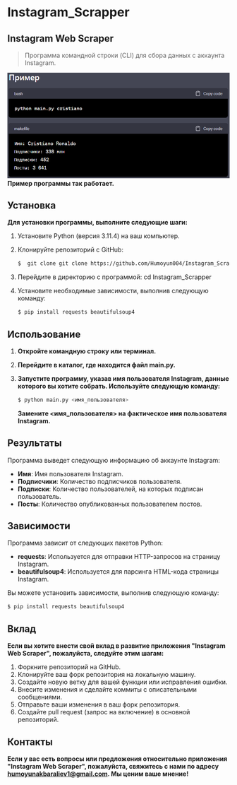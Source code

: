 # Instagram_Scrapper

##  Instagram Web Scraper

> Программа командной строки (CLI) для сбора данных с аккаунта Instagram.


![img1](img/img1.png)
**Пример программы так работает.**


## Установка

**Для установки программы, выполните следующие шаги:**

1. Установите Python (версия 3.11.4) на ваш компьютер.

2. Клонируйте репозиторий с GitHub:
    ```bash
    $  git clone git clone https://github.com/Humoyun004/Instagram_Scrapper.git
    ```
3. Перейдите в директорию с программой:
cd Instagram_Scrapper

4. Установите необходимые зависимости, выполнив следующую команду: 
    ```bash
    $ pip install requests beautifulsoup4
    ```
## Использование
1. **Откройте командную строку или терминал.**

2. **Перейдите в каталог, где находится файл main.py.**

3. **Запустите программу, указав имя пользователя Instagram, данные которого вы хотите собрать. Используйте следующую команду:**
    ```bash
    $ python main.py <имя_пользователя>
    ```
    **Замените <имя_пользователя> на фактическое имя пользователя Instagram.**

## Результаты
Программа выведет следующую информацию об аккаунте Instagram:
- **Имя**: Имя пользователя Instagram.
- **Подписчики**: Количество подписчиков пользователя.
- **Подписки**: Количество пользователей, на которых подписан пользователь.
- **Посты**: Количество опубликованных пользователем постов.

## Зависимости
Программа зависит от следующих пакетов Python:
- **requests**: Используется для отправки HTTP-запросов на страницу Instagram.
- **beautifulsoup4**: Используется для парсинга HTML-кода страницы Instagram.

Вы можете установить зависимости, выполнив следующую команду:
```bash
$ pip install requests beautifulsoup4
```
## Вклад
**Если вы хотите внести свой вклад в развитие приложения "Instagram Web Scraper", пожалуйста, следуйте этим шагам:**

1. Форкните репозиторий на GitHub.
2. Клонируйте ваш форк репозитория на локальную машину.
3. Создайте новую ветку для вашей функции или исправления ошибки.
4. Внесите изменения и сделайте коммиты с описательными сообщениями.
5. Отправьте ваши изменения в ваш форк репозитория.
6. Создайте pull request (запрос на включение) в основной репозиторий.


## Контакты
**Если у вас есть вопросы или предложения относительно приложения "Instagram Web Scraper", пожалуйста, свяжитесь с нами по адресу humoyunakbaraliev1@gmail.com. Мы ценим ваше мнение!**




